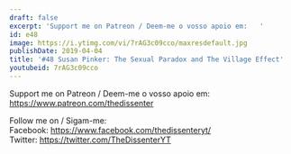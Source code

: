```yaml
---
draft: false
excerpt: 'Support me on Patreon / Deem-me o vosso apoio em:   '
id: e48
image: https://i.ytimg.com/vi/7rAG3c09cco/maxresdefault.jpg
publishDate: 2019-04-04
title: '#48 Susan Pinker: The Sexual Paradox and The Village Effect'
youtubeid: 7rAG3c09cco
---
```

Support me on Patreon / Deem-me o vosso apoio em:   
https://www.patreon.com/thedissenter

Follow me on / Sigam-me:  
Facebook: https://www.facebook.com/thedissenteryt/  
Twitter: https://twitter.com/TheDissenterYT
